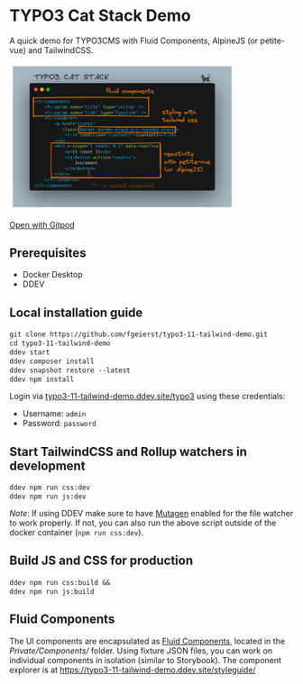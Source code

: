 # TYPO3 Cat Stack Demo

A quick demo for TYPO3CMS with Fluid Components, AlpineJS (or petite-vue) and TailwindCSS.

<img src='./typo3-cat-stack.png' width='400' alt="Annotated screenshot">

[Open with Gitpod](https://gitpod.io/#https://github.com/fgeierst/typo3-11-tailwind-demo/)


## Prerequisites

- Docker Desktop
- DDEV


## Local installation guide

	git clone https://github.com/fgeierst/typo3-11-tailwind-demo.git
	cd typo3-11-tailwind-demo
	ddev start
	ddev composer install
	ddev snapshot restore --latest
	ddev npm install
	
Login via [typo3-11-tailwind-demo.ddev.site/typo3](typo3-11-tailwind-demo.ddev.site/typo3) using these credentials:

- Username: `admin`
- Password: `password`


## Start TailwindCSS and Rollup watchers in development

	ddev npm run css:dev 
	ddev npm run js:dev 

*Note*: If using DDEV make sure to have [Mutagen](https://ddev.readthedocs.io/en/latest/users/install/performance/#mutagen) enabled for the file watcher to work properly. If not, you can also run the above script outside of the docker container (`npm run css:dev`).

## Build JS and CSS for production

	ddev npm run css:build &&
	ddev npm run js:build

## Fluid Components

The UI components are encapsulated as [Fluid Components](https://github.com/sitegeist/fluid-components), located in the *Private/Components/* folder. Using fixture JSON files, you can work on individual components in isolation (similar to Storybook). The component explorer is at https://typo3-11-tailwind-demo.ddev.site/styleguide/

